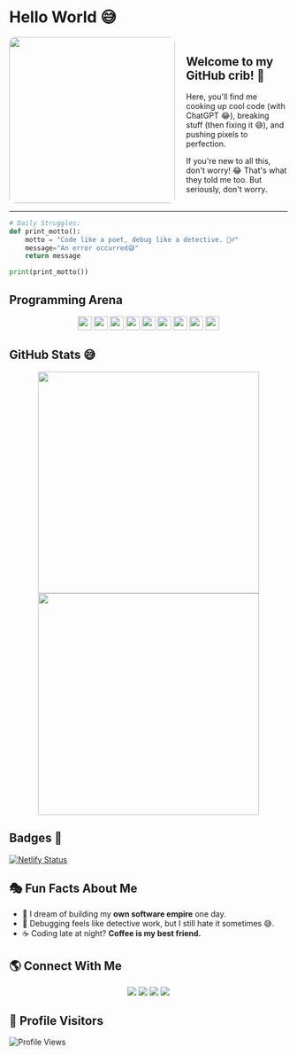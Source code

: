 # Hello World 😅  
<div style="display: flex; align-items: center; justify-content: space-around; gap: 20px;">
  <img src="https://media.giphy.com/media/qgQUggAC3Pfv687qPC/giphy.gif" width="300" style="border-radius: 10px;">

  <div>
    <h2>Welcome to my GitHub crib! 🚀</h2>
    <p>Here, you'll find me cooking up cool code (with ChatGPT 😂), breaking stuff (then fixing it 😅), and pushing pixels to perfection.</p>
    <p>If you're new to all this, don't worry! 😂  
    That's what they told me too. But seriously, don't worry.</p>
  </div>
</div>

---

```python
# Daily Struggles:
def print_motto():
    motto = "Code like a poet, debug like a detective. 🕵️‍♂️"
    message="An error occurred😅"
    return message

print(print_motto())

```
## Programming Arena
<p align="center"> <img src="https://img.shields.io/badge/HTML5-E34F26?logo=html5&logoColor=white" height="25"> <img src="https://img.shields.io/badge/CSS3-1572B6?logo=css3&logoColor=white" height="25"> <img src="https://img.shields.io/badge/JavaScript-F7DF1E?logo=javascript&logoColor=black" height="25"> <img src="https://img.shields.io/badge/PHP-777BB4?logo=php&logoColor=white" height="25"> <img src="https://img.shields.io/badge/Java-EA2D2E?logo=openjdk&logoColor=white" height="25"> <img src="https://img.shields.io/badge/Python-3776AB?logo=python&logoColor=white" height="25"> <img src="https://img.shields.io/badge/PostgreSQL-336791?logo=postgresql&logoColor=white" height="25"> <img src="https://img.shields.io/badge/C%23-239120?logo=csharp&logoColor=white" height="25"> <img src="https://img.shields.io/badge/SQL-003B57?logo=sqlite&logoColor=white" height="25"> </p>

## GitHub Stats 😅
<p align="center"> <img src="https://github-readme-stats.vercel.app/api/top-langs/?username=Fabian-lewis&layout=compact&theme=dark" width="400"> <img src="https://github-readme-stats.vercel.app/api?username=Fabian-lewis&show_icons=true&theme=dark" width="400"></p>

## Badges 📛
[![Netlify Status](https://api.netlify.com/api/v1/badges/44d7ff07-3963-4a9d-b255-d033875ba9eb/deploy-status)](https://app.netlify.com/sites/fabian-ndush/deploys)



## 🎭 Fun Facts About Me  
- 🚀 I dream of building my **own software empire** one day.  
- 🐞 Debugging feels like detective work, but I still hate it sometimes 😅.  
- ☕ Coding late at night? **Coffee is my best friend.**  
 


## 🌎 Connect With Me  
<p align="center">
  <a href="https://linkedin.com/in/Fabian-lewis"><img src="https://img.shields.io/badge/LinkedIn-blue?logo=linkedin&logoColor=white"></a>
  <a href="mailto:fabian.lewis@example.com"><img src="https://img.shields.io/badge/Email-red?logo=gmail&logoColor=white"></a>
  <a href="https://twitter.com/FabianLewisDev"><img src="https://img.shields.io/badge/Twitter-black?logo=twitter&logoColor=blue"></a>
  <a href="https://fabian-ndush.netlify.app/"><img src="https://img.shields.io/badge/Portfolio-24292e?logo=google-chrome&logoColor=white"></a>
</p>


## 👀 Profile Visitors  
![Profile Views](https://komarev.com/ghpvc/?username=Fabian-lewis&color=blue&style=flat)
